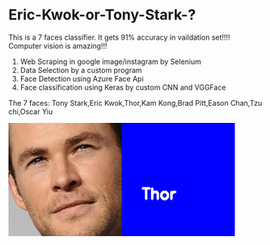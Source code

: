 # Eric-Kwok-or-Tony-Stark-?
This is a 7 faces classifier. It gets 91% accuracy in vaildation set!!!! Computer vision is amazing!!! 

1. Web Scraping in google image/instagram by Selenium 
2. Data Selection by a custom program
3. Face Detection using Azure Face Api
4. Face classification using Keras by custom CNN and VGGFace

The 7 faces:
Tony Stark,Eric Kwok,Thor,Kam Kong,Brad Pitt,Eason Chan,Tzu chi,Oscar Yiu


![Alt Text](https://github.com/15077693d/Eric-Kwok-or-Tony-Stark/blob/master/read_me.gif?raw=true)
